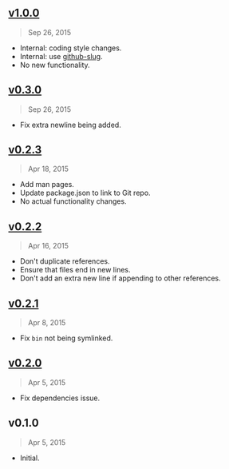 ## [v1.0.0]
> Sep 26, 2015

* Internal: coding style changes.
* Internal: use [github-slug](https://www.npmjs.com/package/github-slug).
* No new functionality.

## [v0.3.0]
> Sep 26, 2015

* Fix extra newline being added.

## [v0.2.3]
> Apr 18, 2015

* Add man pages.
* Update package.json to link to Git repo.
* No actual functionality changes.

## [v0.2.2]
> Apr 16, 2015

* Don't duplicate references.
* Ensure that files end in new lines.
* Don't add an extra new line if appending to other references.

## [v0.2.1]
> Apr 8, 2015

* Fix `bin` not being symlinked.

## [v0.2.0]
> Apr 5, 2015

* Fix dependencies issue.

## v0.1.0
> Apr 5, 2015

* Initial.

[v0.2.2]: https://github.com/rstacruz/gh-annotate/compare/v0.2.1...v0.2.2
[v0.2.1]: https://github.com/rstacruz/gh-annotate/compare/v0.2.0...v0.2.1
[v0.2.0]: https://github.com/rstacruz/gh-annotate/compare/v0.1.0...v0.2.0
[v0.2.3]: https://github.com/rstacruz/gh-annotate/compare/v0.2.2...v0.2.3
[v0.3.0]: https://github.com/rstacruz/gh-annotate/compare/v0.2.3...v0.3.0
[v1.0.0]: https://github.com/rstacruz/gh-annotate/compare/v0.3.0...v1.0.0

